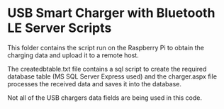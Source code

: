 # USB Smart Charger with Bluetooth LE Server Scripts

This folder contains the script run on the Raspberry Pi to obtain the charging data and upload it to a remote host.

The createdbtable.txt file contains a sql script to create the required database table (MS SQL Server Express used) and the charger.aspx file processes the received data and saves it into the database.

Not all of the USB chargers data fields are being used in this code.



